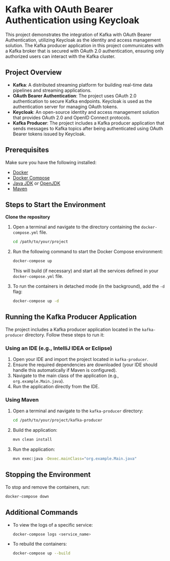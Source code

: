 # Kafka with OAuth Bearer Authentication using Keycloak

This project demonstrates the integration of Kafka with OAuth Bearer Authentication, utilizing Keycloak as the identity and access management solution. The Kafka producer application in this project communicates with a Kafka broker that is secured with OAuth 2.0 authentication, ensuring only authorized users can interact with the Kafka cluster.

## Project Overview

- **Kafka**: A distributed streaming platform for building real-time data pipelines and streaming applications.
- **OAuth Bearer Authentication**: The project uses OAuth 2.0 authentication to secure Kafka endpoints. Keycloak is used as the authentication server for managing OAuth tokens.
- **Keycloak**: An open-source identity and access management solution that provides OAuth 2.0 and OpenID Connect protocols.
- **Kafka Producer**: The project includes a Kafka producer application that sends messages to Kafka topics after being authenticated using OAuth Bearer tokens issued by Keycloak.

## Prerequisites

Make sure you have the following installed:

- [Docker](https://www.docker.com/)
- [Docker Compose](https://docs.docker.com/compose/install/)
- [Java JDK](https://www.oracle.com/java/technologies/javase-downloads.html) or [OpenJDK](https://openjdk.org/)
- [Maven](https://maven.apache.org/install.html)

## Steps to Start the Environment

**Clone the repository**

1. Open a terminal and navigate to the directory containing the `docker-compose.yml` file.

   ```bash
   cd /path/to/your/project
   ```

2. Run the following command to start the Docker Compose environment:

   ```bash
   docker-compose up
   ```

   This will build (if necessary) and start all the services defined in your `docker-compose.yml` file.

3. To run the containers in detached mode (in the background), add the `-d` flag:

   ```bash
   docker-compose up -d
   ```

## Running the Kafka Producer Application

The project includes a Kafka producer application located in the `kafka-producer` directory. Follow these steps to run it:

### Using an IDE (e.g., IntelliJ IDEA or Eclipse)

1. Open your IDE and import the project located in `kafka-producer`.
2. Ensure the required dependencies are downloaded (your IDE should handle this automatically if Maven is configured).
3. Navigate to the main class of the application (e.g., `org.example.Main.java`).
4. Run the application directly from the IDE.

### Using Maven

1. Open a terminal and navigate to the `kafka-producer` directory:

   ```bash
   cd /path/to/your/project/kafka-producer
   ```

2. Build the application:

   ```bash
   mvn clean install
   ```

3. Run the application:

   ```bash
   mvn exec:java -Dexec.mainClass="org.example.Main.java"
   ```

## Stopping the Environment

To stop and remove the containers, run:

```bash
docker-compose down
```

## Additional Commands

- To view the logs of a specific service:

  ```bash
  docker-compose logs <service_name>
  ```

- To rebuild the containers:

  ```bash
  docker-compose up --build
  ```
